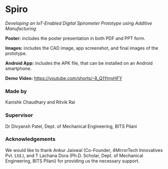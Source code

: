 # Spiro
_Developing an IoT-Enabled Digital Spirometer Prototype using Additive Manufacturing_

**Poster:** includes the poster presentation in both PDF and PPT form.

**Images:** includes the CAD image, app screenshot, and final images of the prototype.

**Android App:** includes the APK file, that can be installed on an Android smartphone.

**Demo Video:** https://youtube.com/shorts/-8_Q1YmyHFY



### Made by
Kanishk Chaudhary and Ritvik Rai



### Supervisor
Dr Divyansh Patel, Dept. of Mechanical Engineering, BITS Pilani



### Acknowledgements
We would like to thank Ankur Jaiswal (Co-Founder, 4MirrorTech Innovatives Pvt. Ltd.), and T Lachana Dora (Ph.D. Scholar, Dept. of Mechanical Engineering, BITS Pilani) for providing us the necessary support.
